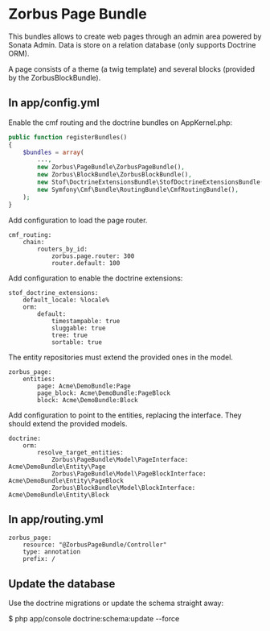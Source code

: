Zorbus Page Bundle
==================

This bundles allows to create web pages through an admin area powered by Sonata Admin.
Data is store on a relation database (only supports Doctrine ORM).

A page consists of a theme (a twig template) and several blocks (provided by the ZorbusBlockBundle).

In app/config.yml
-----------------

Enable the cmf routing and the doctrine bundles on AppKernel.php:

```php
public function registerBundles()
{
    $bundles = array(
        ...,
        new Zorbus\PageBundle\ZorbusPageBundle(),
        new Zorbus\BlockBundle\ZorbusBlockBundle(),
        new Stof\DoctrineExtensionsBundle\StofDoctrineExtensionsBundle(),
        new Symfony\Cmf\Bundle\RoutingBundle\CmfRoutingBundle(),
    );
}
```

Add configuration to load the page router.

```
cmf_routing:
    chain:
        routers_by_id:
            zorbus.page.router: 300
            router.default: 100
```

Add configuration to enable the doctrine extensions:

```
stof_doctrine_extensions:
    default_locale: %locale%
    orm:
        default:
            timestampable: true
            sluggable: true
            tree: true
            sortable: true
```

The entity repositories must extend the provided ones in the model.

```
zorbus_page:
    entities:
        page: Acme\DemoBundle:Page
        page_block: Acme\DemoBundle:PageBlock
        block: Acme\DemoBundle:Block
```

Add configuration to point to the entities, replacing the interface. They should extend the provided models.

```
doctrine:
    orm:
        resolve_target_entities:
            Zorbus\PageBundle\Model\PageInterface: Acme\DemoBundle\Entity\Page
            Zorbus\PageBundle\Model\PageBlockInterface: Acme\DemoBundle\Entity\PageBlock
            Zorbus\BlockBundle\Model\BlockInterface: Acme\DemoBundle\Entity\Block
```

In app/routing.yml
------------------

```
zorbus_page:
    resource: "@ZorbusPageBundle/Controller"
    type: annotation
    prefix: /
```

Update the database
-------------------

Use the doctrine migrations or update the schema straight away:

$ php app/console doctrine:schema:update --force